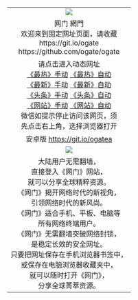﻿<table>
  <tr>
    <td align=center><img src="https://cloud.githubusercontent.com/assets/11880933/13434984/f430fae2-e012-11e5-814f-c2df1e82b247.jpg" /></td>
  </tr>
  <tr>
    <td align=center>网门 網門<br/>
      欢迎来到固定网址页面，请收藏<br/>
      https://git.io/ogate<br/>
      https://github.com/ogate/ogate<br/>
    </td>
  </tr>
  <tr>
    <td align=center>请点击进入动态网址<br/>
      <a href="https://s3.ap-south-1.amazonaws.com/ogatem/oGate.htm?ogLike&from=oGate">《最热》手动</a>
      <a href= "http://s3.ap-south-1.amazonaws.com/ogatem/oGate.htm?ogLike&from=oGate">《最热》自动</a><br/>
      <a href="https://s3.ap-south-1.amazonaws.com/ogatem/oGate.htm?ogLate&from=oGate">《最新》手动</a>
      <a href= "htts://s3.ap-south-1.amazonaws.com/ogatem/oGate.htm?ogLate&from=oGate">《最新》自动</a><br/>
      <a href="https://s3.ap-south-1.amazonaws.com/ogatem/oGate.htm?ogNews&from=oGate">《头条》手动</a>
      <a href= "http://s3.ap-south-1.amazonaws.com/ogatem/oGate.htm?ogNews&from=oGate">《头条》自动</a><br/>
      <a href="https://s3.ap-south-1.amazonaws.com/ogatem/oGate.htm?ogSite&from=oGate">《网站》手动</a>
      <a href= "http://s3.ap-south-1.amazonaws.com/ogatem/oGate.htm?ogSite&from=oGate">《网站》自动</a><br/>
      微信如提示停止访问该网页，须<br/>
      先点击右上角，选择浏览器打开<br/>
    </td>
  </tr>
  <tr>
    <td align=center>
      安卓版 <a href="https://raw.githubusercontent.com/ogate/up/master/ogate.apk">https://git.io/ogatea</a><br/>
    </td>
  </tr>
  <tr>
    <td align=center><img src="https://cloud.githubusercontent.com/assets/11880933/15631437/70d0a74e-259d-11e6-946f-6237b4b657bd.jpg"/></td>
  </tr>
  <tr>
    <td align=center>
大陆用户无需翻墙，<br/>
直接登入《网门》网站，<br/>就可以分享全球精粹资源。<br/>
《网门》揭开网络时代的新视角，<br/>引领网络时代的新风尚。<br/>
《网门》适合手机、平板、电脑等<br/>所有网络终端用户。<br/>
《网门》无需翻墙突破网络封锁，<br/>是稳定长效的安全网址。<br/>
只要把网址保存在手机浏览器书签中，<br/>或保存在电脑浏览器收藏夹中，<br/>
就可以随时打开《网门》，<br/>
分享全球菁萃资源。<br/></td>
  </tr>
</table>    